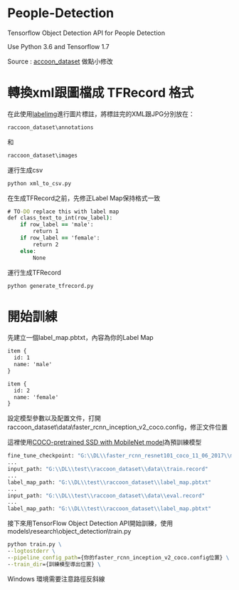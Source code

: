 # People-Detection
Tensorflow Object Detection API for People Detection

Use Python 3.6 and Tensorflow 1.7

Source : [accoon_dataset](https://github.com/datitran/raccoon_dataset) 做點小修改

# 轉換xml跟圖檔成 TFRecord 格式

在此使用[labelimg](https://github.com/tzutalin/labelImg)進行圖片標註，將標註完的XML跟JPG分別放在：

```cmd
raccoon_dataset\annotations
```

和

```cmd
raccoon_dataset\images
```

運行生成csv

```cmd
python xml_to_csv.py
```

在生成TFRecord之前，先修正Label Map保持格式一致

```cmd
# TO-DO replace this with label map
def class_text_to_int(row_label):
    if row_label == 'male':
        return 1
    if row_label == 'female':
        return 2
    else:
        None
```

運行生成TFRecord

```cmd
python generate_tfrecord.py
```

# 開始訓練

先建立一個label_map.pbtxt，內容為你的Label Map

```cmd
item {
  id: 1
  name: 'male'
}

item {
  id: 2
  name: 'female'
}
```

設定模型參數以及配置文件，打開raccoon_dataset\data\faster_rcnn_inception_v2_coco.config，修正文件位置

這裡使用[COCO-pretrained SSD with MobileNet model](https://blog.csdn.net/weixin_37667519/article/details/download.tensorflow.org/models/object_detection/ssd_mobilenet_v1_coco_2017_11_17.tar.gz)為預訓練模型

```cmd
fine_tune_checkpoint: "G:\\DL\\faster_rcnn_resnet101_coco_11_06_2017\\model.ckpt"
...
input_path: "G:\\DL\\test\\raccoon_dataset\\data\\train.record"
...
label_map_path: "G:\\DL\\test\\raccoon_dataset\\label_map.pbtxt"
...
input_path: "G:\\DL\\test\\raccoon_dataset\\data\\eval.record"
...
label_map_path: "G:\\DL\\test\\raccoon_dataset\\label_map.pbtxt"
```

接下來用TensorFlow Object Detection API開始訓練，使用models\research\object_detection\train.py

```cmd
python train.py \
--logtostderr \
--pipeline_config_path={你的faster_rcnn_inception_v2_coco.config位置} \
--train_dir={訓練模型導出位置} \
```

Windows 環境需要注意路徑反斜線